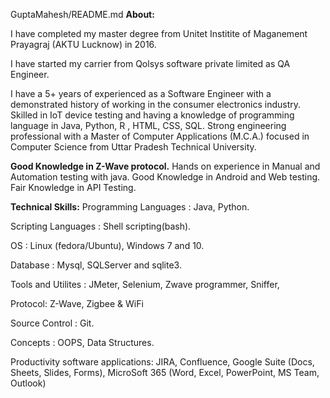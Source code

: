 GuptaMahesh/README.md
**About:**

I have completed my master degree from Unitet Institite of Maganement Prayagraj (AKTU Lucknow) in 2016.

I have started my carrier from Qolsys software private limited as QA Engineer.

I have a 5+ years of experienced as a Software Engineer with a demonstrated history of working in the consumer electronics industry. Skilled in IoT device testing and having a knowledge of programming language in Java, Python, R , HTML, CSS, SQL. Strong engineering professional with a Master of Computer Applications (M.C.A.) focused in Computer Science from Uttar Pradesh Technical University. 

**Good Knowledge in Z-Wave protocol.**
Hands on experience in Manual and Automation testing with java.
Good Knowledge in Android and Web testing.
Fair Knowledge in API Testing.

**Technical Skills:**
Programming Languages : Java, Python.

Scripting Languages : Shell scripting(bash).

OS : Linux (fedora/Ubuntu), Windows 7 and 10.

Database : Mysql, SQLServer and sqlite3.

Tools and Utilites : JMeter, Selenium, Zwave programmer, Sniffer, 

Protocol: Z-Wave, Zigbee & WiFi

Source Control : Git.

Concepts : OOPS, Data Structures.

Productivity software applications: JIRA, Confluence, Google Suite (Docs, Sheets, Slides, Forms), MicroSoft 365 (Word, Excel, PowerPoint, MS Team, Outlook)
